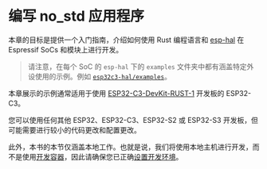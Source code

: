 # 编写 no_std 应用程序

本章的目标是提供一个入门指南，介绍如何使用 Rust 编程语言和 [esp-hal] 在 Espressif SoCs 和模块上进行开发。

> 请注意，在每个 SoC 的 `esp-hal` 下的 `examples` 文件夹中都有涵盖特定外设使用的示例。例如 [`esp32c3-hal/examples`]。

本章展示的示例通常适用于使用 [ESP32-C3-DevKit-RUST-1] 开发板的 ESP32-C3。

您可以使用任何其他 ESP32、ESP32-C3、ESP32-S2 或 ESP32-S3 开发板，但可能需要进行较小的代码更改和配置更改。

此外，本书的本节仅涵盖本地工作。也就是说，我们将使用本地主机进行开发，而不是使用[开发容器]，因此请确保您已正确[设置开发环境]。

[esp-hal]: https://github.com/esp-rs/esp-hal
[ESP32-C3-DevKit-RUST-1]: https://github.com/esp-rs/esp-rust-board
[`esp32c3-hal/examples`]: https://github.com/esp-rs/esp-hal/tree/main/esp32c3-hal/examples
[开发容器]: ../generate-project-from-template.md#在模板中使用开发容器
[设置开发环境]: ../../installation/index.md

